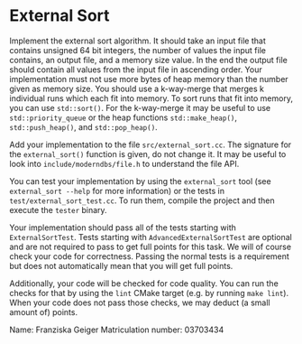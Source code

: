 # External Sort

Implement the external sort algorithm. It should take an input file that
contains unsigned 64 bit integers, the number of values the input file
contains, an output file, and a memory size value. In the end the output file
should contain all values from the input file in ascending order. Your
implementation must not use more bytes of heap memory than the number given as
memory size. You should use a k-way-merge that merges k individual runs which
each fit into memory. To sort runs that fit into memory, you can use
`std::sort()`. For the k-way-merge it may be useful to use
`std::priority_queue` or the heap functions `std::make_heap()`,
`std::push_heap()`, and `std::pop_heap()`.

Add your implementation to the file `src/external_sort.cc`. The signature for
the `external_sort()` function is given, do not change it. It may be useful to
look into `include/moderndbs/file.h` to understand the file API.

You can test your implementation by using the `external_sort` tool (see
`external_sort --help` for more information) or the tests in
`test/external_sort_test.cc`. To run them, compile the project and then execute
the `tester` binary.

Your implementation should pass all of the tests starting with
`ExternalSortTest`. Tests starting with `AdvancedExternalSortTest` are optional
and are not required to pass to get full points for this task. We will of
course check your code for correctness. Passing the normal tests is a
requirement but does not automatically mean that you will get full points.

Additionally, your code will be checked for code quality. You can run the
checks for that by using the `lint` CMake target (e.g. by running `make lint`).
When your code does not pass those checks, we may deduct (a small amount of)
points.


Name: Franziska Geiger
Matriculation number: 03703434
